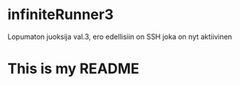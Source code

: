 infiniteRunner3
===============

Lopumaton juoksija val.3, ero edellisiin on SSH joka on nyt aktiivinen
# This is my README
